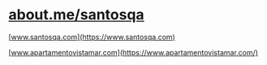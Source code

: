 
# [about.me/santosqa](https://about.me/santosqa)

[www.santosqa.com](https://www.santosqa.com)

[www.apartamentovistamar.com](https://www.apartamentovistamar.com/)


